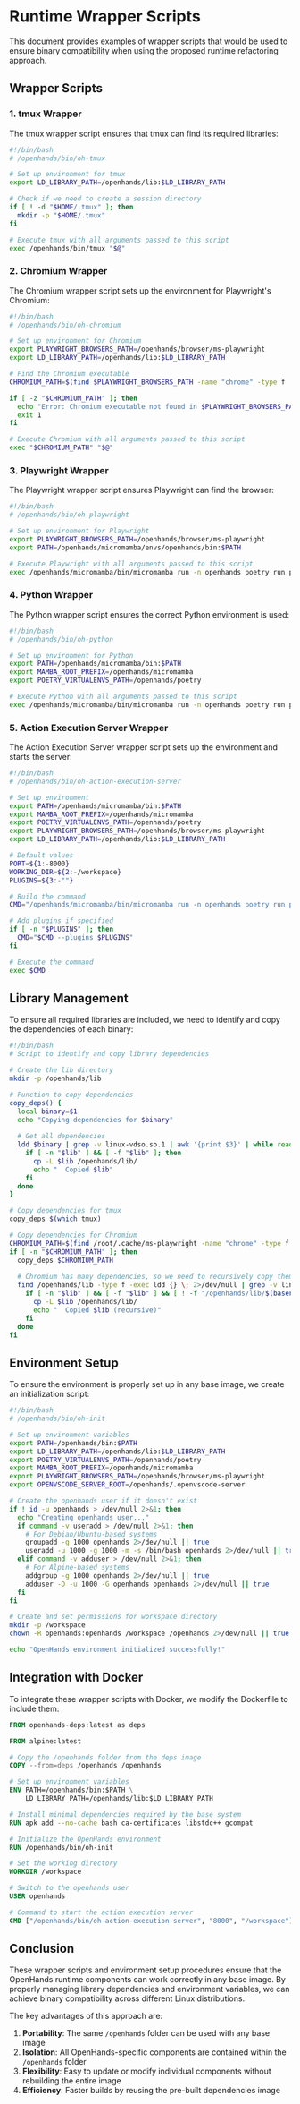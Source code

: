 # Runtime Wrapper Scripts

This document provides examples of wrapper scripts that would be used to ensure binary compatibility when using the proposed runtime refactoring approach.

## Wrapper Scripts

### 1. tmux Wrapper

The tmux wrapper script ensures that tmux can find its required libraries:

```bash
#!/bin/bash
# /openhands/bin/oh-tmux

# Set up environment for tmux
export LD_LIBRARY_PATH=/openhands/lib:$LD_LIBRARY_PATH

# Check if we need to create a session directory
if [ ! -d "$HOME/.tmux" ]; then
  mkdir -p "$HOME/.tmux"
fi

# Execute tmux with all arguments passed to this script
exec /openhands/bin/tmux "$@"
```

### 2. Chromium Wrapper

The Chromium wrapper script sets up the environment for Playwright's Chromium:

```bash
#!/bin/bash
# /openhands/bin/oh-chromium

# Set up environment for Chromium
export PLAYWRIGHT_BROWSERS_PATH=/openhands/browser/ms-playwright
export LD_LIBRARY_PATH=/openhands/lib:$LD_LIBRARY_PATH

# Find the Chromium executable
CHROMIUM_PATH=$(find $PLAYWRIGHT_BROWSERS_PATH -name "chrome" -type f | head -n 1)

if [ -z "$CHROMIUM_PATH" ]; then
  echo "Error: Chromium executable not found in $PLAYWRIGHT_BROWSERS_PATH"
  exit 1
fi

# Execute Chromium with all arguments passed to this script
exec "$CHROMIUM_PATH" "$@"
```

### 3. Playwright Wrapper

The Playwright wrapper script ensures Playwright can find the browser:

```bash
#!/bin/bash
# /openhands/bin/oh-playwright

# Set up environment for Playwright
export PLAYWRIGHT_BROWSERS_PATH=/openhands/browser/ms-playwright
export PATH=/openhands/micromamba/envs/openhands/bin:$PATH

# Execute Playwright with all arguments passed to this script
exec /openhands/micromamba/bin/micromamba run -n openhands poetry run playwright "$@"
```

### 4. Python Wrapper

The Python wrapper script ensures the correct Python environment is used:

```bash
#!/bin/bash
# /openhands/bin/oh-python

# Set up environment for Python
export PATH=/openhands/micromamba/bin:$PATH
export MAMBA_ROOT_PREFIX=/openhands/micromamba
export POETRY_VIRTUALENVS_PATH=/openhands/poetry

# Execute Python with all arguments passed to this script
exec /openhands/micromamba/bin/micromamba run -n openhands poetry run python "$@"
```

### 5. Action Execution Server Wrapper

The Action Execution Server wrapper script sets up the environment and starts the server:

```bash
#!/bin/bash
# /openhands/bin/oh-action-execution-server

# Set up environment
export PATH=/openhands/micromamba/bin:$PATH
export MAMBA_ROOT_PREFIX=/openhands/micromamba
export POETRY_VIRTUALENVS_PATH=/openhands/poetry
export PLAYWRIGHT_BROWSERS_PATH=/openhands/browser/ms-playwright
export LD_LIBRARY_PATH=/openhands/lib:$LD_LIBRARY_PATH

# Default values
PORT=${1:-8000}
WORKING_DIR=${2:-/workspace}
PLUGINS=${3:-""}

# Build the command
CMD="/openhands/micromamba/bin/micromamba run -n openhands poetry run python -m openhands.runtime.action_execution_server $PORT --working-dir $WORKING_DIR"

# Add plugins if specified
if [ -n "$PLUGINS" ]; then
  CMD="$CMD --plugins $PLUGINS"
fi

# Execute the command
exec $CMD
```

## Library Management

To ensure all required libraries are included, we need to identify and copy the dependencies of each binary:

```bash
#!/bin/bash
# Script to identify and copy library dependencies

# Create the lib directory
mkdir -p /openhands/lib

# Function to copy dependencies
copy_deps() {
  local binary=$1
  echo "Copying dependencies for $binary"
  
  # Get all dependencies
  ldd $binary | grep -v linux-vdso.so.1 | awk '{print $3}' | while read lib; do
    if [ -n "$lib" ] && [ -f "$lib" ]; then
      cp -L $lib /openhands/lib/
      echo "  Copied $lib"
    fi
  done
}

# Copy dependencies for tmux
copy_deps $(which tmux)

# Copy dependencies for Chromium
CHROMIUM_PATH=$(find /root/.cache/ms-playwright -name "chrome" -type f | head -n 1)
if [ -n "$CHROMIUM_PATH" ]; then
  copy_deps $CHROMIUM_PATH
  
  # Chromium has many dependencies, so we need to recursively copy them
  find /openhands/lib -type f -exec ldd {} \; 2>/dev/null | grep -v linux-vdso.so.1 | awk '{print $3}' | sort | uniq | while read lib; do
    if [ -n "$lib" ] && [ -f "$lib" ] && [ ! -f "/openhands/lib/$(basename $lib)" ]; then
      cp -L $lib /openhands/lib/
      echo "  Copied $lib (recursive)"
    fi
  done
fi
```

## Environment Setup

To ensure the environment is properly set up in any base image, we create an initialization script:

```bash
#!/bin/bash
# /openhands/bin/oh-init

# Set up environment variables
export PATH=/openhands/bin:$PATH
export LD_LIBRARY_PATH=/openhands/lib:$LD_LIBRARY_PATH
export POETRY_VIRTUALENVS_PATH=/openhands/poetry
export MAMBA_ROOT_PREFIX=/openhands/micromamba
export PLAYWRIGHT_BROWSERS_PATH=/openhands/browser/ms-playwright
export OPENVSCODE_SERVER_ROOT=/openhands/.openvscode-server

# Create the openhands user if it doesn't exist
if ! id -u openhands > /dev/null 2>&1; then
  echo "Creating openhands user..."
  if command -v useradd > /dev/null 2>&1; then
    # For Debian/Ubuntu-based systems
    groupadd -g 1000 openhands 2>/dev/null || true
    useradd -u 1000 -g 1000 -m -s /bin/bash openhands 2>/dev/null || true
  elif command -v adduser > /dev/null 2>&1; then
    # For Alpine-based systems
    addgroup -g 1000 openhands 2>/dev/null || true
    adduser -D -u 1000 -G openhands openhands 2>/dev/null || true
  fi
fi

# Create and set permissions for workspace directory
mkdir -p /workspace
chown -R openhands:openhands /workspace /openhands 2>/dev/null || true

echo "OpenHands environment initialized successfully!"
```

## Integration with Docker

To integrate these wrapper scripts with Docker, we modify the Dockerfile to include them:

```dockerfile
FROM openhands-deps:latest as deps

FROM alpine:latest

# Copy the /openhands folder from the deps image
COPY --from=deps /openhands /openhands

# Set up environment variables
ENV PATH=/openhands/bin:$PATH \
    LD_LIBRARY_PATH=/openhands/lib:$LD_LIBRARY_PATH

# Install minimal dependencies required by the base system
RUN apk add --no-cache bash ca-certificates libstdc++ gcompat

# Initialize the OpenHands environment
RUN /openhands/bin/oh-init

# Set the working directory
WORKDIR /workspace

# Switch to the openhands user
USER openhands

# Command to start the action execution server
CMD ["/openhands/bin/oh-action-execution-server", "8000", "/workspace"]
```

## Conclusion

These wrapper scripts and environment setup procedures ensure that the OpenHands runtime components can work correctly in any base image. By properly managing library dependencies and environment variables, we can achieve binary compatibility across different Linux distributions.

The key advantages of this approach are:

1. **Portability**: The same `/openhands` folder can be used with any base image
2. **Isolation**: All OpenHands-specific components are contained within the `/openhands` folder
3. **Flexibility**: Easy to update or modify individual components without rebuilding the entire image
4. **Efficiency**: Faster builds by reusing the pre-built dependencies image